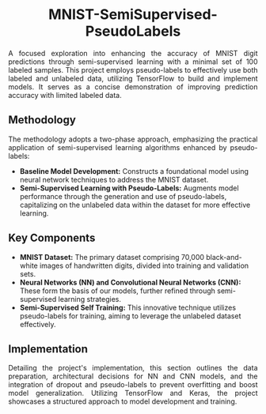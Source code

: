 <h1 align="center">MNIST-SemiSupervised-PseudoLabels</h1>

<p align="justify">
A focused exploration into enhancing the accuracy of MNIST digit predictions through semi-supervised learning with a minimal set of 100 labeled samples. This project employs pseudo-labels to effectively use both labeled and unlabeled data, utilizing TensorFlow to build and implement models. It serves as a concise demonstration of improving prediction accuracy with limited labeled data.
</p>

<h2>Methodology</h2>

<p align="justify">
The methodology adopts a two-phase approach, emphasizing the practical application of semi-supervised learning algorithms enhanced by pseudo-labels:
</p>

<ul>
  <li><strong>Baseline Model Development:</strong> Constructs a foundational model using neural network techniques to address the MNIST dataset.</li>
  <li><strong>Semi-Supervised Learning with Pseudo-Labels:</strong> Augments model performance through the generation and use of pseudo-labels, capitalizing on the unlabeled data within the dataset for more effective learning.</li>
</ul>

<h2>Key Components</h2>

<ul>
  <li><strong>MNIST Dataset:</strong> The primary dataset comprising 70,000 black-and-white images of handwritten digits, divided into training and validation sets.</li>
  <li><strong>Neural Networks (NN) and Convolutional Neural Networks (CNN):</strong> These form the basis of our models, further refined through semi-supervised learning strategies.</li>
  <li><strong>Semi-Supervised Self Training:</strong> This innovative technique utilizes pseudo-labels for training, aiming to leverage the unlabeled dataset effectively.</li>
</ul>

<h2>Implementation</h2>

<p align="justify">
Detailing the project's implementation, this section outlines the data preparation, architectural decisions for NN and CNN models, and the integration of dropout and pseudo-labels to prevent overfitting and boost model generalization. Utilizing TensorFlow and Keras, the project showcases a structured approach to model development and training.
</p>
